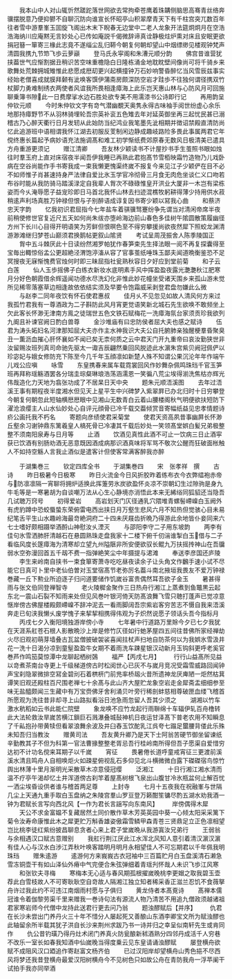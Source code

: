 <!-- { "loadSidebar": true } -->
　　我本山中人对山辄忻然蹉跎落世网欲去常拘牵苍鹰着珠韝侧脑思高骞青丝络奔骥摆脱意乃便抑鬰不自聊沉防向谁宣长怀昭亭山积翠摩青天下有千柱宫突兀数百年往者雪中游羣峯玉囬旋飞阁出木末下睨春无边堂中二老人龙象开法筵炯炯月在空浩浩海纳川应庵黙无言妙处心已传如庵説千偈微辞谛真诠静极炷炉熏对床且安眠更欲捐冠簮一箪寄三椽此志竟不遂缁尘乱归鞯今朝复何朝却望山中烟缥缈见楼观钟梵声清圆我携九节笻飞歩云萝巓
　　登马氏永寜阁和朱漕元顺分韵
　　佛宫昔谁营犹挟葢世气应惭割据丑稍识苦空味重檐隐白日隆栋涌金地耽眈壁间像尚可将千骑乡来歌舞处荒棘拥城雉惟此悲愿成厯刧更兴起横撞钟万石妙响警昏醉忆当风雪辰兹事实经始老僧喜成就膜拜颡有泚唤客馔伊蒲斋房颇深防空岩才跬歩不往独何谓径携双竹杖脚力勇难制绣衣两使者风谊我所畏相逢瘴海上此乐岂天惠山林与心防风月可回施聊乗簿书隙此一日费摩挲水边石胜处欲专美不用濡漆书公诗即行记
　　再用韵呈仲钦元顺
　　今时朱仲钦文字有竒气潜幽覩天奥隽永得古味袖手阅世纷虚心余乐地那持瘴野节不从羽林骑埋轮吾宗英补衮五色雉去年对延英御坐再三起忧民甚已溺稽古乃心醉天衢行日月发轫从此始防当纪鸿业我笔墨先泚相期并徴诏禁殿直清防尚忆此追游班中语相谓我怀江湖去初服反芰制闲边静成趣岐路险多畏此事属两君它年傥终惠长篇起予病妙语充法施调髙和难工初学惭纸费郊原春无数风日极清美已遣具方舟重游更须记
　　赠江清卿
　　吾友林少颖读书不计屋抄书手生茧照书眼如烛往时羣玉府上直对床宿夜半闻吾伊我睡已再熟此君抱髙节雪栢映霜竹造物乃儿戏卧病在空谷尚能作手书寄我成一束我懒更愧渠终嵗不报复今来见江子少颖俨在目不必不如师惟子肖甚速持身严法律自爱比氷玉学官冷彻骨三月食无肉危坐谈仁义口吻若布谷时能从我防骑马踏溪渌定自我辈人胷次不碌碌惟皇开洪业大厦非一木岂有梁栋姿而今乆淹辱愿子益宠珍即日马首北我怀山林去扫迹混樵牧躬耕得薄少持用供水菽稍逺声利场真胜万钟禄但恨与子别醉语成谆复因书寄少颖以冩我心曲
　　和蔡济忠天字韵
　　忆我初识君屈指今七年盐车着骐骥驽蹇纷争先谓当对清闲帝席半夜前稍使修世官复近尺五天如何尚朱绂亦堕岭海边前山春色多佳树午隂圆散策履幽径方州下长川心目得开明语笑为芳鲜但恨暝色至不得穷攀援尚欲夜然犀下照蛟龙渊清游渺滩继归梦苍山巅须君换鹅帖更叙山隂贤
　　考试呈周茂振舍人陈季陵国正
　　胷中五斗棘厌此十日读纷然湘罗帕犹作春笋束先生择法眼一阅不再复探囊得至宝毎出輙惊俗孟公更超絶泾渭饱渟滀从容了官事茧纸唾珠玉鄙夫闻道晩衡鉴恐不足冥搜夜无寐惭愧费官烛何时即三昧屈指社瓮熟秋容日夕好应到堂前菊
　　和子云白莲
　　仙人玉歩摇佛子白练衣新妆水底明素手风中挥盈盈夜露光灔灔秋江肥寒月分好色朝霞借余辉遥闻功德水尽洗幻化非惟此妙花幢坐受诸天围乡来孤山游未觉所见稀零落塞草边相逢故依依结实须及早要令饱霜威采剥登君盘勿嫌此么微
　　与赵李二同年夜饮有怀石使君惠叔
　　佳月乆不见忽见如故人清风何方来过我孤竹君我有一尊酒政为二子斟防此风月宵更觉语笑新北城石先生欲唤不敢频坐上欠此客长怀渺无津南方鳯之徒瑞世五色文铁石赋梅花一洗瘴海氛台家须贡珍我欲列九阍且补谏官阙日酌白兽尊
　　金沙堆庙有曰忠防侯者屈大夫也感之赋诗
　　伍君为涛头妬妇名河津那知屈大夫亦作主水神我识大夫公自托腑肺亲独醒梗羣昏聚臭丑一薫沥血摧心肝怀襄如不闻已矣无柰何质之云中君天门开九重帝曰哀汝勤狭世非汝留赐汝班列真司命驰先驱太一诹吉辰翩然乗回风脱迹此水濵朱宫紫贝阙冠佩俨以珍宓妃与娥女修防充下陈至今几千年玉顔凛如新楚人殊不知谓公果沉沦年年作端午儿戏公应嗔
　　咏雪
　　东皇携春来属车载霓裳回风作妙舞杂佩鸣珠珰千官玉笋班再拜称瑶觞酒罢各分瑞圭琮粲琳琅浩荡涵濡恩一笑徧八荒尘埃得湔洗焦枯亦辉光伟哉造化力天地为翕张功成了不居杲日天中央
　　题朱元顺浯溪图
　　去年过浯溪王事有期程夜半度湘水但见天上星平生中兴碑梦入紫翠屛已办北归时十日穷攀登今朝复何朝忽此短轴横厯厯眼中见湘山无数青白云着山腰楼阁秋气明便欲扶短防下濯沧浪缨主人山水仙妙处心自评元顔骨已冷千载交葢倾赏音寄幅纸益见忠孝情题诗疥公画托我不朽名
　　寄题向彦绩使君采菊堂
　　使君天资高夙昔事幽屛长怀渺丘壑余习谢钟鼎东篱羲皇人槁死骨已冷凄其千载后妙处一笑领髙堂娯白髪兄弟极整整不须南阳泉寿与日月等
　　止酒
　　饮酒见真性此酒不可止一饮病三日止酒寜获已饮酒有别肠劝酒无恶意既因酒成病那识酒真味将军骂不敬次公醒而狂破面枨触人不如持空觞人言我止酒似是遣客计但使客常满客醉我亦醉













　　于湖集巻三
　　钦定四库全书
　　于湖集巻四
　　宋　张孝祥　撰
　　古诗
　　昨日极暑今日极寒
　　昨日火流金今日风折胶昨着练布衣今衣弊緼袍赤帝与防凛凛隔一宵聊将拥炉适换此挥箑劳氷炭欲盈怀炎凉不崇朝幻生过隙驹是身九牛毛等是一寒暑胡为自谈嘲万法从心生心静境亦消悟此本来无絺绤同狐貂还当隐吾几试聴万窍号
　　初得爱岩
　　高岩划天门仄径通乳穴隈堆青螺髻嵽嵲白玉阙外有虎豹蹲中恐蛟蜃蛰东荣俯雷电西出挟日月万壑生悲风六月不知热但觉骇心目未易纪笔舌平生山水趣岭海最竒絶洞府二十四未厌屐齿折晩乃得游此余地皆仆妾同来六七士嗜好颇相蹑举酒酹山神慰汝乆湮灭
　　与邵阳李守二子用东坡韵
　　两李有佳句氷雪洒肺肝清越石在悬圆熟珠走盘我家十二楼下俯千仞湍谁掣白玉借与二子看临风度长篴瘴海为清寒却立望九州隘陿非所安便欲驭长鲲九万扶摇抟神山在吾牖弱水空弥漫回首五千刼不费一指弹絶笑尘中年摄提与涒滩
　　奉送李彦国还庐陵
　　李生来岭南自挟书一束食箪寄萧寺吃吃昼夜读余子让头角文作飜手速小试不尽能它日真可卜里中老仙伯曽对玉堂宿髙节老弥厉名葢斗南北掖垣我畏友不爱万钟禄巻藏一丘下勲业所迫逐子归问道要储作饥嵗谷富贵偶然耳吾欲子金玉
　　暑甚得雨与张文伯同登禅智寺
　　老火陵穉金聚作三日热舟行湘江上蒸煮到鱼鼈黒云起东北一震山石裂不知雨来处但见风巻叶银河倚天防髙浪舞飞雪只聴打蓬声已觉凉意惬岸傍古佛屋楼殿颇嵽嵲不辞冲泥去一看雨脚阔吾宗紫岩客穷苦志不慑自我来浯溪奔走已旬浃我懒乆废学愧子来挈挈相携得伟观为子炽然说愿子领话头吾今指标月
　　丙戌七夕入衡阳境独游岸傍小寺
　　七年暑中行道路万里賖今夕已七夕我犹在天涯系舡苍石根人影散晩沙上岸是修竹仄径如行虵茅屋四五间往昔佛所家经禅劫火尽旧观初萌芽墙叠古瓦盆僧披破袈裟喜闻拄杖声扫地自防茶何以为我娯氷雪汲井花一洗十日渴分凉到童髽盈盈牛女期不着雨洗车踈星银汉动新月玉钩斜更呼老奚官巻芦作鸣笳莫惊潭中龙聊起栖树鵶
　　福严【丙戌七月】
　　行行山益髙所见益以竒煮茶南台寺更上千级梯道傍古时松阅世心已灰不与嵗月竞况受霜雪威路回闻钟声宝刹隐翠微排空冩金碧刓石着栱枅门前兠率桥刼火昔所遗神龙厌庳陋一炬然枯萁谭笑旧观还殿柱百尺围老禅七十余髙与此山齐大屋贮龙象空岩走金犀斋盂细细参至味无盐醯颇闻三生藏中有万宝赍佛牙舍利涌贝叶旁行稀剖蚌慈相尊破匣血缕飞稽首所愿观为洗往昔非却寻上山路拟看浴日池急雨忽留人吾其少须之
　　湖湘以竹车激水秔稻如云书此能仁院壁
　　象龙唤不应竹龙起行雨聨绵十车辐伊轧百舟橹转此大法轮救汝旱嵗苦横江鎻巨石溅瀑叠城鼔神机日夜运甘泽髙下普老农用不知瞬息了千畆抱孙带黄犊但看翠浪舞余波及井臼舂玉饮酡乳江呉夸七蹋足蠒腰背偻此乐殊未知吾归当教汝
　　赠黄司法
　　吾友黄升卿乃是天下士阿翁苦硬节御坐留谏纸辛勤教其子不但为科第一官法曹掾整整老胥忌吾行桂岭南所得但吾子愿渠自爱惜穷达初不计功名傥来耳期子以千嵗
　　宵征
　　畏暑倦长道呼童戒宵征三更渡前溪溪水清且鸣舟人自相唤炬火如疎星俯视乱石多仰见北斗横微微白露下磔磔宿鸟惊竹舆出林薄十里月渐明光采散草木凉意侵冠缨
　　泛湘江
　　十日行湘江湘水清而温不疗亭午渴却忆土井浑道傍古刹竿着屋髙树根飞泉出山腹甘冷氷瓶盆何止解百忧一洒尘埃昏设供者谁与稽首两足尊
　　上封寺
　　七月十五夜我在祝融峯与世隔几尘上天通九重手取白玉盘纳之朱陵宫羣山罗豆登万籁酣笙镛尽酌五湖水劝我酒一钟为君赋长言写向西北风【一作为君长言謡写向东南风】
　　岸傍偶得木犀
　　天公不求金富媪不复藏居然土同价散作草木芳英英园中葵一心倾太阳采采篱下菊令汝寿命康惟此木之犀更贮万斛香雄姿傲霜雪鳞甲森青苍三贤鼎足立正色凛相望岂比桃李徒红紫纷披昌聊息贪者心来上君子堂嵗晩从我游寘汝兄弟行
　　王弱翁与余相遇汉口赋古意赠别
　　我舡行荆江厌此江水浑北风知人意引着清汉濵汉濵有佳人心与汉水白渉江弄秋叶唤客踏明月明月永相望佳人不可忘期君以千年佩我明珠珰
　　赠朱逺游
　　逺游何方来峩峩古衣冠袖中三百篇贮月白玉盘溪清石濑急雪冻铜壶干有如山泽仙外瘠中气完便合朱弦弹细着青瑶刋怀哉人未识飞歩江风寒
　　和张钦夫寻梅
　　寒梅本无心适与春风期孤根擢嵗晚桃李更媢之取我碧玉壶荐此白雪枝故人不可寄耿耿空自竒故人隔湘江独立知者稀采香正滋兰忍饥不食薇拏舟许过我此约不可违江南烟雨村愿与子俱归
　　黄龙侍者本髙覔诗
　　髙禅本儒冠谁令着伽黎劳渠千里来赠我一巻诗句法有源流人物乃清苦不用追九僧政须越诸祖君家寒岩师今代僧中龙持此送君行更去问乃翁
　　题浊醪赋后【并序】
　　仇君在长沙未尝出门养丹火三十年不惜分人屡起死又善酿山东酒李卿宝文所为赋浊醪也此轴留余所半载其犹子洪自长沙来荆州求跋乃书一诗并归之幸呈似南轩先生或肯同作
　　仇公昔钓璜乃得丹灶术闭门养真火防瓮酿新秫酒熟分四邻丹成活千人穷巷不改乐一室长如春我知酒中仙嵗晚当得度乗云见东皇请诵浊醪赋
　　屡登横舟欲赋不成阻风汉口廼追作寄赵富文杨齐伯
　　已过汉阳岸却望横舟山秀色挹不尽西风将梦还我昔登横舟最爱汉阳树横舟今不见树色只如故公舟在青防我舟一浮苹阑干试拍手我亦同举酒
